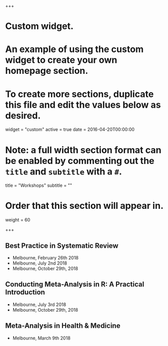 +++
# Custom widget.
# An example of using the custom widget to create your own homepage section.
# To create more sections, duplicate this file and edit the values below as desired.
widget = "custom"
active = true
date = 2016-04-20T00:00:00

# Note: a full width section format can be enabled by commenting out the `title` and `subtitle` with a `#`.
title = "Workshops"
subtitle = ""

# Order that this section will appear in.
weight = 60

+++

## Best Practice in Systematic Review
- Melbourne, February 26th 2018
- Melbourne, July 2nd 2018
- Melbourne, October 29th, 2018

## Conducting Meta-Analysis in R: A Practical Introduction
- Melbourne, July 3rd 2018
- Melbourne, October 29th, 2018

## Meta-Analysis in Health & Medicine
- Melbourne, March 9th 2018